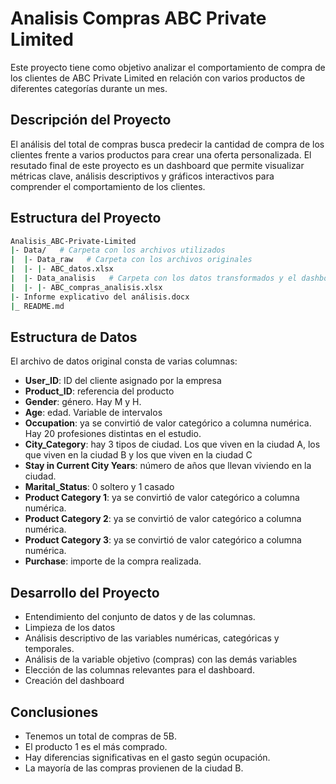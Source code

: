 # Analisis Compras ABC Private Limited
Este proyecto tiene como objetivo analizar el comportamiento de compra de los clientes de ABC Private Limited en relación con varios productos de diferentes categorías durante un mes.

## Descripción del Proyecto
El análisis del total de compras busca predecir la cantidad de compra de los clientes frente a varios productos para crear una oferta personalizada. El resutado final de este proyecto es un dashboard que permite visualizar métricas clave, análisis descriptivos y gráficos interactivos para comprender el comportamiento de los clientes.

## Estructura del Proyecto

```bash
Analisis_ABC-Private-Limited
|- Data/   # Carpeta con los archivos utilizados
|  |- Data_raw   # Carpeta con los archivos originales
|  |- |- ABC_datos.xlsx
|  |- Data_analisis   # Carpeta con los datos transformados y el dashboard
|  |- |- ABC_compras_analisis.xlsx
|- Informe explicativo del análisis.docx
|_ README.md
```

## Estructura de Datos

El archivo de datos original consta de varias columnas:
-	**User_ID**: ID del cliente asignado por la empresa
-	**Product_ID**: referencia del producto
-	**Gender**: género. Hay M y H.
-	**Age**: edad. Variable de intervalos
-	**Occupation**: ya se convirtió de valor categórico a columna numérica. Hay 20 profesiones distintas en el estudio.
-	**City_Category**: hay 3 tipos de ciudad. Los que viven en la ciudad A, los que viven en la ciudad B y los que viven en la ciudad C
-	**Stay in Current City Years**: número de años que llevan viviendo en la ciudad.
-	**Marital_Status**: 0 soltero y 1 casado
-	**Product Category 1**: ya se convirtió de valor categórico a columna numérica.
-	**Product Category 2**: ya se convirtió de valor categórico a columna numérica.
-	**Product Category 3**: ya se convirtió de valor categórico a columna numérica.
-	**Purchase**: importe de la compra realizada.

## Desarrollo del Proyecto
- Entendimiento del conjunto de datos y de las columnas.
- Limpieza de los datos
- Análisis descriptivo de las variables numéricas, categóricas y temporales.
- Análisis de la variable objetivo (compras) con las demás variables
- Elección de las columnas relevantes para el dashboard.
- Creación del dashboard

## Conclusiones
- Tenemos un total de compras de 5B.
- El producto 1 es el más comprado.
- Hay diferencias significativas en el gasto según ocupación.
- La mayoría de las compras provienen de la ciudad B.

